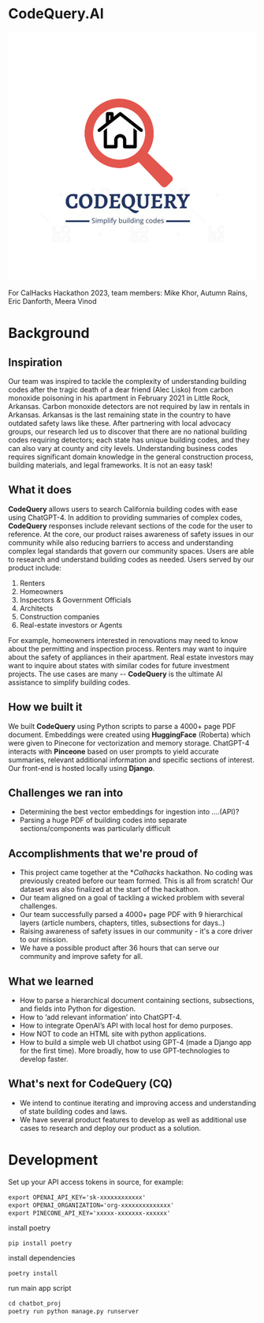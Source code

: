 # CodeQuery.AI
![Logo](CQLOGO.svg)

For CalHacks Hackathon 2023, team members: Mike Khor, Autumn Rains, Eric Danforth, Meera Vinod

# Background
## Inspiration

Our team was inspired to tackle the complexity of understanding building codes after the tragic death of a dear friend (Alec Lisko) from carbon monoxide poisoning in his apartment in February 2021 in Little Rock, Arkansas. Carbon monoxide detectors are not required by law in rentals in Arkansas. Arkansas is the last remaining state in the country to have outdated safety laws like these. After partnering with local advocacy groups, our research led us to discover that there are no national building codes requiring detectors; each state has unique building codes, and they can also vary at county and city levels. Understanding business codes requires significant domain knowledge in the general construction process, building materials, and legal frameworks. It is not an easy task!

## What it does

**CodeQuery** allows users to search California building codes with ease using ChatGPT-4. In addition to providing summaries of complex codes, **CodeQuery** responses include relevant sections of the code for the user to reference. At the core, our product raises awareness of safety issues in our community while also reducing barriers to access and understanding complex legal standards that govern our community spaces.  Users are able to research and understand building codes as needed. Users served by our product include: 
1. Renters 
2. Homeowners
3. Inspectors & Government Officials
4. Architects
5. Construction companies
6. Real-estate investors or Agents

For example, homeowners interested in renovations may need to know about the permitting and inspection process. Renters may want to inquire about the safety of appliances in their apartment. Real estate investors may want to inquire about states with similar codes for future investment projects. The use cases are many -- **CodeQuery** is the ultimate AI assistance to simplify building codes.

## How we built it

We built **CodeQuery** using Python scripts to parse a 4000+ page PDF document. Embeddings were created using **HuggingFace** (Roberta) which were given to Pinecone for vectorization and memory storage. ChatGPT-4 interacts with **Pinceone** based on user prompts to yield accurate summaries, relevant additional information and specific sections of interest. Our front-end is hosted locally using **Django**.

## Challenges we ran into

- Determining the best vector embeddings for ingestion into ….(API)?
- Parsing a huge PDF of building codes into separate sections/components was particularly difficult

## Accomplishments that we're proud of

- This project came together at the **Calhacks* hackathon. No coding was previously created before our team formed. This is all from scratch! Our dataset was also finalized at the start of the hackathon.
- Our team aligned on a goal of tackling a wicked problem with several challenges.
- Our team successfully parsed a 4000+ page PDF with 9 hierarchical layers (article numbers, chapters, titles, subsections for days..)
- Raising awareness of safety issues in our community - it's a core driver to our mission.
- We have a possible product after 36 hours that can serve our community and improve safety for all.

## What we learned

- How to parse a hierarchical document containing sections, subsections, and fields into Python for digestion.
- How to ‘add relevant information’ into ChatGPT-4.
- How to integrate OpenAI’s API with local host for demo purposes.
- How NOT to code an HTML site with python applications.
- How to build a simple web UI chatbot using GPT-4 (made a Django app for the first time). More broadly, how to use GPT-technologies to develop faster.

## What's next for CodeQuery (CQ)

- We intend to continue iterating and improving access and understanding of state building codes and laws.
- We have several product features to develop as well as additional use cases to research and deploy our product as a solution.

# Development

Set up your API access tokens in source, for example:

```
export OPENAI_API_KEY='sk-xxxxxxxxxxxx'
export OPENAI_ORGANIZATION='org-xxxxxxxxxxxxxx'
export PINECONE_API_KEY='xxxxx-xxxxxxx-xxxxxx'
```

install poetry

```
pip install poetry
```

install dependencies

```
poetry install
```

run main app script

```
cd chatbot_proj
poetry run python manage.py runserver
```
